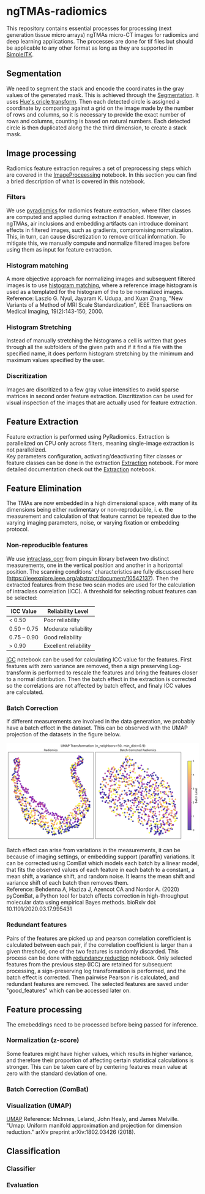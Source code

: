 # ngTMAs-radiomics
This repository contains essential processes for processing (next generation tissue micro arrays) ngTMAs micro-CT images for radiomics and deep learning applications. The processes are done for tif files but should be applicable to any other format as long as they are supported in [SimpleITK](https://pypi.org/project/SimpleITK/).

## Segmentation

We need to segment the stack and encode the coordinates in the gray values of the generated mask. This is achieved through the [Segmentation](https://github.com/kiataj/ngTMAs-radiomics/blob/main/Segmentation.ipynb). It uses [Hue's cricle transform](https://docs.opencv.org/3.4/d4/d70/tutorial_hough_circle.html). Then each detected circle is assigned a coordinate by comparing against a grid on the image made by the number of rows and columns, so it is necessary to provide the exact number of rows and columns, counting is based on natural numbers. Each detected circle is then duplicated along the the third dimension, to create a stack mask.

## Image processing

Radiomics feature extraction requires a set of preprocessing steps which are covered in the [ImageProceessing](https://github.com/kiataj/ngTMAs-radiomics/blob/main/ImageProcessing.ipynb) notebook. In this section you can find a bried description of what is covered in this notebook.

### Filters

We use [pyradiomics](https://pyradiomics.readthedocs.io/en/2.0.1/index.html) for radiomics feature extraction, where filter classes are computed and applied during extraction if enabled. However, in ngTMAs, air inclusions and embedding artifacts can introduce dominant effects in filtered images, such as gradients, compromising normalization. This, in turn, can cause discretization to remove critical information. To mitigate this, we manually compute and normalize filtered images before using them as input for feature extraction.


### Histogram matching

A more objective approach for normalizing images and subsequent filtered images is to use [histogram matching](https://simpleitk.org/doxygen/latest/html/classitk_1_1simple_1_1HistogramMatchingImageFilter.html), where a reference image histogram is used as a templated for the histogram of the to be normalized images. <br>
Reference: Laszlo G. Nyul, Jayaram K. Udupa, and Xuan Zhang, "New Variants of a Method of MRI Scale Standardization", IEEE Transactions on Medical Imaging, 19(2):143-150, 2000.

### Histogram Stretching

Instead of manually stretching the histograms a cell is written that goes through all the subfolders of the given path and if it find a file with the specified name, it does perform histogram stretching by the minimum and maximum values specified by the user. 

### Discritization

Images are discritized to a few gray value intensities to avoid sparse matrices in second order feature extraction. Discritization can be used for visual inspection of the images that are actually used for feature extraction.

## Feature Extraction

Feature extraction is performed using PyRadiomics. Extraction is parallelized on CPU only across filters, meaning single-image extraction is not parallelized. <br>
Key parameters configuration, activating/deactivating filter classes or feature classes can be done in the extraction [Extraction](https://github.com/kiataj/ngTMAs-radiomics/blob/main/Extraction.ipynb) notebook.
For more detailed documentation check out the [Extraction](https://github.com/kiataj/ngTMAs-radiomics/blob/main/Extraction.ipynb) notebook.

## Feature Elimination

The TMAs are now embedded in a high dimensional space, with many of its dimensions being either rudimentary or non-reproducible, i. e. the measurement and calculation of that feature cannot be repeated due to the varying imaging parameters, noise, or varying fixation or embedding protocol. 

### Non-reproducible features
We use [intraclass_corr](https://pingouin-stats.org/build/html/generated/pingouin.intraclass_corr.html) from pinguin library between two distinct measurements, one in the  vertical position and another in a horizontal position. The scanning conditions' characteristics are fully discussed here (https://ieeexplore.ieee.org/abstract/document/10542137). Then the extracted features from these two scan modes are used for the calculation of intraclass correlation (ICC). A threshold for selecting robust features can be selected:

| ICC Value     | Reliability Level  |
|--------------|--------------------|
| < 0.50       | Poor reliability   |
| 0.50 – 0.75  | Moderate reliability |
| 0.75 – 0.90  | Good reliability   |
| > 0.90       | Excellent reliability |

[ICC](https://github.com/kiataj/ngTMAs-radiomics/blob/main/ICC.ipynb) notebook can be used for calculating ICC value for the features. First features with zero variance are removed, then a sign preserving Log-transform is performed to rescale the features and bring the features closer to a normal distribution. Then the batch effect in the extraction is corrected so the correlations are not affected by batch effect, and finaly ICC values are calculated. 

### Batch Correction

If different measurements are involved in the data generation, we probably have a batch effect in the dataset. This can be observed with the UMAP projection of the datasets in the figure below.

![UMAP projection of the dataset before and after the batch correction](images/umap_projection.png)

Batch effect can arise from variations in the measurements, it can be because of imaging settings, or embedding support (paraffin) variations. It can be corrected using ComBat which models each batch by a linear model, that fits the observed values of each feature in each batch to a constant, a mean shift, a variance shift, and random noise. It learns the mean shift and variance shift of each batch then removes them. <br>
Reference: Behdenna A, Haziza J, Azencot CA and Nordor A. (2020) pyComBat, a Python tool for batch effects correction in high-throughput molecular data using empirical Bayes methods. bioRxiv doi: 10.1101/2020.03.17.995431 <br>

### Redundant features
Pairs of the features are picked up and pearson correlation corefficient is calculated between each pair, if the correlation coefficient is larger than a given threshold, one of the two features is randomly discarded. This process can be done with [redundancy reduction](https://github.com/kiataj/ngTMAs-radiomics/blob/main/Redundancy%20reduction.ipynb) notebook. Only selected features from the previous step (ICC) are retained for subsequent processing, a sign-preserving log transformation is performed, and the batch effect is corrected. Then pairwise Pearson r is calculated, and redundant features are removed. The selected features are saved under "good_features" which can be accessed later on. 

## Feature processing
The emebeddings need to be processed before being passed for inference. 

### Normalization (z-score)
Some features might have higher values, which results in higher variance, and therefore their proportion of affecting certain statistical calculations is stronger. This can be taken care of by centering features mean value at zero with the standard deviation of one.

### Batch Correction (ComBat)

### Visualization (UMAP)
[UMAP](https://umap-learn.readthedocs.io/en/latest/parameters.html)
Reference: McInnes, Leland, John Healy, and James Melville. "Umap: Uniform manifold approximation and projection for dimension reduction." arXiv preprint arXiv:1802.03426 (2018).
## Classification

### Classifier
### Evaluation
